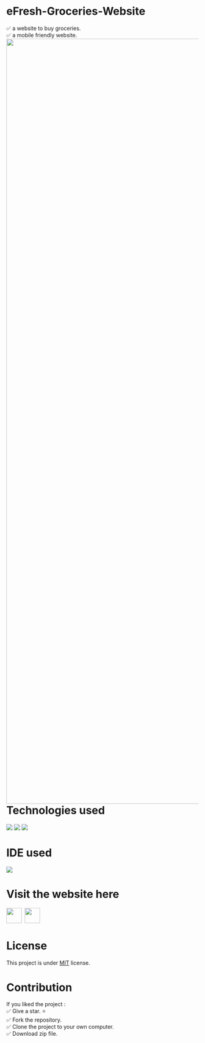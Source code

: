 # eFresh-Groceries-Website
✅ a website to buy groceries.<br/>
✅ a mobile friendly website.
<img align="left" width="2000px" src="https://github.com/ValentineFernandes/ValentineFernandes/blob/main/Portfolio/img2.jpg" />

# Technologies used
<img src="https://img.shields.io/badge/HTML5-FF3300?style=for-the-badge&logo=html5&logoColor=white">
<img src="https://img.shields.io/badge/CSS3-0066FF?style=for-the-badge&logo=css3&logoColor=white">
<img src="https://img.shields.io/badge/Bootstrap-993399?style=for-the-badge&logo=bootstrap&logoColor=white">

# IDE used
<img src="https://img.shields.io/badge/sublime_text-%23575757.svg?&style=for-the-badge&logo=sublime-text&logoColor=important">

# Visit the website here
<a href="https://valentinefernandes.github.io/eFresh-Groceries-Website/">
<img width="40" height="40" src="https://github.com/ValentineFernandes/ValentineFernandes/blob/main/Portfolio/github.png"></a>
&nbsp;<a href="https://efreshgroceries.netlify.app"><img width="40" height="40" src="https://github.com/ValentineFernandes/ValentineFernandes/blob/main/Portfolio/netlify.jpg"></a>

# License
This project is under <a href="https://github.com/ValentineFernandes/eFresh-Groceries-Website/blob/main/LICENSE">MIT</a> license.

# Contribution
If you liked the project :<br/>
✅ Give a star. ⭐ <br/>
✅ Fork the repository.<br/>
✅ Clone the project to your own computer.<br/>
✅ Download zip file.
